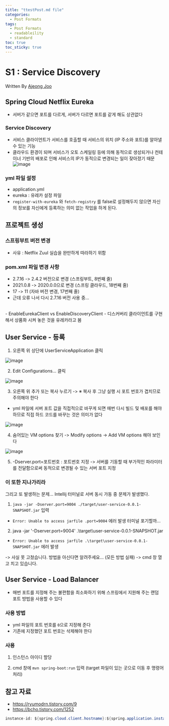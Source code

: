 ```yaml
---
title: "ttestPost.md file"
categories:
  - Post Formats
tags:
  - Post Formats
  - readableility
  - standard
toc: true
toc_sticky: true
---
```


# S1 : Service Discovery

Written By [Ajeong Joo](https://github.com/ajung7038)

## Spring Cloud Netflix Eureka

- 서버가 같으면 포트를 다르게, 서버가 다르면 포트를 같게 해도 상관없다

### Service Discovery

- 서비스 클라이언트가 서비스를 호출할 때 서비스의 위치 (IP 주소와 포트)를 알아낼 수 있는 기능
- 클라우드 환경이 되며 서비스가 오토 스케일링 등에 의해 동적으로 생성되거나 컨테이너 기반의 배포로 인해 서비스의 IP가 동적으로 변경되는 일이 잦아졌기 때문
  ![image](https://github.com/APPS-sookmyung/2023-2-SpringCloud-Study/assets/80907516/9c78d339-6bf3-4a21-a91e-2d6cf0533761)

### yml 파일 설정

- application.yml
- eureka : 유레카 설정 파일
- `register-with-eureka` 와 `fetch-registry` 를 false로 설정해두지 않으면 자신의 정보를 자신에게 등록하는 의미 없는 작업을 하게 된다.

## 프로젝트 생성

### 스프링부트 버전 변경

- 사유 : Netflix Zuul 실습을 완만하게 따라하기 위함

### pom.xml 파일 변경 사항

- 2.7.16 -> 2.4.2 버전으로 변경 (스프링부트, 8번째 줄)
- 2021.0.8 -> 2020.0.0으로 변경 (스프링 클라우드, 18번째 줄)
- 17 -> 11 (자바 버전 변경, 17번째 줄)
- 근데 오류 나서 다시 2.7.16 버전 사용 중...

</br>
- EnableEurekaClient vs EnableDiscoveryClient
- 디스커버리 클라이언트를 구현해서 상품화 시켜 놓은 것을 유레카라고 봄

## User Service - 등록

1. 오른쪽 위 상단에 UserServiceApplication 클릭

![image](https://github.com/APPS-sookmyung/2023-2-SpringCloud-Study/assets/80907516/441dbef4-ec5b-4023-b88d-cddc16d7e29e)

2. Edit Configurations... 클릭

![image](https://github.com/APPS-sookmyung/2023-2-SpringCloud-Study/assets/80907516/17d1294d-d19b-4a8d-a182-98e79941ab71)

3. 오른쪽 위 추가 또는 복사 누르기
   -> ※ 복사 후 그냥 실행 시 포트 번호가 겹치므로 주의해야 한다

- yml 파일에 서버 포트 값을 직접적으로 바꾸게 되면 매번 다시 빌드 및 배포를 해야 하므로 직접 하드 코드를 바꾸는 것은 의미가 없다

![image](https://github.com/APPS-sookmyung/2023-2-SpringCloud-Study/assets/80907516/82838115-5ce8-43eb-ab0c-5a83aaa4dadf)

4. 숨어있는 VM options 찾기
   -> Modify options -> Add VM options 해야 보인다

![image](https://github.com/APPS-sookmyung/2023-2-SpringCloud-Study/assets/80907516/1350ffda-8643-4473-aff0-aab33cdfffef)

5. -Dserver.port=포트번호 : 포트번호 지정
   -> 서버를 기동할 때 부가적인 파라미터를 전달함으로써 동적으로 변경될 수 있는 서버 포트 지정

### 이 또한 지나가리라

그리고 또 발생하는 문제... Intellij 터미널로 서버 동시 가동 중 문제가 발생했다.

1. `java -jar -Dserver.port=9004 ./target/user-service-0.0.1-SNAPSHOT.jar` 입력

- `Error: Unable to access jarfile .port=9004` 에러 발생
  터미널 포기할까...

2. java -jar '-Dserver.port=9004' .\target\user-service-0.0.1-SNAPSHOT.jar

- `Error: Unable to access jarfile .\target\user-service-0.0.1-SNAPSHOT.jar` 에러 발생

-> 사실 못 고쳤습니다. 방법을 아신다면 알려주세요... (모든 방법 실패)
-> cmd 창 열고 치고 있습니다.

## User Service - Load Balancer

- 매번 포트를 지정해 주는 불편함을 최소화하기 위해 스프링에서 지원해 주는 랜덤 포트 방법을 사용할 수 있다

### 사용 방법

- yml 파일의 포트 번호를 `0`으로 지정해 준다
- 기존에 지정했던 포트 번호는 삭제해야 한다

### 사용

1. 인스턴스 아이디 할당

2. cmd 창에 `mvn spring-boot:run` 입력 (target 파일이 있는 곳으로 이동 후 명령어 처리)

## 참고 자료

- https://ryumodrn.tistory.com/9
- https://bcho.tistory.com/1252

>

```java
instance-id: ${spring.cloud.client.hostname}:${spring.application.instance_id:${random.value}}
```
